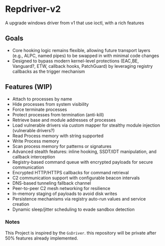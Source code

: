 # Repdriver-v2

A upgrade windows driver from v1 that use ioctl, with a rich features

## Goals
- Core hooking logic remains flexible, allowing future transport layers (e.g., ALPC, named pipes) to be swapped in with minimal code changes
- Designed to bypass modern kernel-level protections (EAC,BE, Vanguard?, ETW, callback hooks, PatchGuard) by leveraging registry callbacks as the trigger mechanism

## Features (WIP)
- Attach to processes by name
- Hide processes from system visibility
- Force terminate processes
- Protect processes from termination (anti-kill)
- Retrieve base and module addresses of processes
- Load vulnerable drivers via custom mapper for stealthy module injection (vulnerable drivers?)
- Read Process memory with string supported
- Write Process memory
- Scan process memory for patterns or signatures
- Advanced stealth features: inline hooking, SSDT/IDT manipulation, and callback interception
- Registry-based command queue with encrypted payloads for secure communication
- Encrypted HTTP/HTTPS callbacks for command retrieval
- C2 communication support with configurable beacon intervals
- DNS-based tunneling fallback channel
- Peer-to-peer C2 mesh networking for resilience
- In-memory staging of payloads to avoid disk writes
- Persistence mechanisms via registry auto-run values and service creation
- Dynamic sleep/jitter scheduling to evade sandbox detection

### Notes
This Project is inspired by the `GsDriver`. this repository will be private after 50% features already implemented.